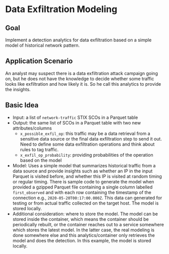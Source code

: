 # Data Exfiltration Modeling

## Goal

Implement a detection analytics for data exfiltration based on a simple model of historical network pattern.

## Application Scenario

An analyst may suspect there is a data exfiltration attack campaign going on,
but he does not have the knowledge to decide whether some traffic looks like
exfiltration and how likely it is. So he call this analytics to provide the
insights.

## Basic Idea

- Input: a list of `network-traffic` STIX SCOs in a Parquet table
- Output: the same list of SCOs in a Parquet table with two new attributes/columns
  - `x_possible_exfil_op`: this traffic may be a data retrieval from a sensitive data source or the final data exfiltration step to send it out. Need to define some data exfiltration operations and think about rules to tag traffic.
  - `x_exfil_op_probability`: providing probabilities of the operation based on the model
- Model: Uses a simple model that summarizes historical traffic from a data source and provide insights such as whether an IP in the input Parquet is visited before, and whether this IP is visited at random timing or regular timing. There is sample code to generate the model when provided a gzipped Parquet file containing a single column labelled `first_observed` and with each row containing the timestamp of the connection e.g., `2020-05-20T00:17:00.000Z`. This data can generated for testing or from actual traffic collected on the target host. The model is stored locally.
- Additional consideration: where to store the model. The model can be stored inside the container, which means the container should be periodically rebuilt, or the container reaches out to a service somewhere which stores the latest model. In the latter case, the real modeling is done somewhere else and this analytics/container only retrieves the model and does the detection. In this example, the model is stored locally.
